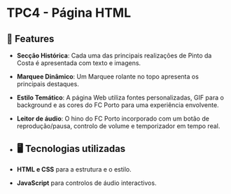 <h1>TPC4 - Página HTML</h1>


## 📌 Features

- **Secção Histórica**: Cada uma das principais realizações de Pinto da Costa é apresentada com texto e imagens. 
- **Marquee Dinâmico**: Um Marquee rolante no topo apresenta os principais destaques.  
- **Estilo Temático**: A página Web utiliza fontes personalizadas, GIF para o background e as cores do FC Porto para uma experiência envolvente.
- **Leitor de áudio**: O hino do FC Porto incorporado com um botão de reprodução/pausa, controlo de volume e temporizador em tempo real.

- ## 🖥️ Tecnologias utilizadas

- **HTML e CSS** para a estrutura e o estilo.  
- **JavaScript** para controlos de áudio interactivos.



